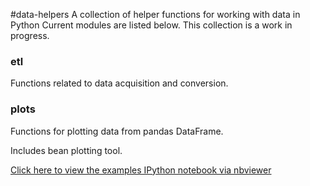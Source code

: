 #data-helpers
A collection of helper functions for working with data in Python
Current modules are listed below.  This collection is a work in progress.

### etl

Functions related to data acquisition and conversion.

### plots

Functions for plotting data from pandas DataFrame.

Includes bean plotting tool.

[Click here to view the examples IPython notebook via nbviewer](http://nbviewer.ipython.org/github/joehooper/data-helpers/blob/master/data-helpers%20examples.ipynb)
